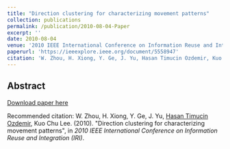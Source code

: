 ```yaml
---
title: "Direction clustering for characterizing movement patterns"
collection: publications
permalink: /publication/2010-08-04-Paper
excerpt: ''
date: 2010-08-04
venue: '2010 IEEE International Conference on Information Reuse and Integration (IRI)'
paperurl: 'https://ieeexplore.ieee.org/document/5558947'
citation: 'W. Zhou, H. Xiong, Y. Ge, J. Yu, Hasan Timucin Ozdemir, Kuo Chu Lee. (2010). &quot;Direction clustering for characterizing movement patterns&quot;, in <i>2010 IEEE International Conference on Information Reuse and Integration (IRI)</i>.'
---
```


Abstract
-------- 

    
[Download paper here](https://ieeexplore.ieee.org/document/5558947)

Recommended citation: W. Zhou, H. Xiong, Y. Ge, J. Yu, [Hasan Timucin Ozdemir](https://www.linkedin.com/in/hasantimucinozdemir/), Kuo Chu Lee. (2010). "Direction clustering for characterizing movement patterns", in <i>2010 IEEE International Conference on Information Reuse and Integration (IRI)</i>.

